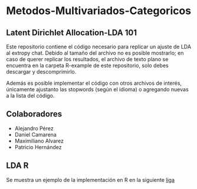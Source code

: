 # Metodos-Multivariados-Categoricos
## Latent Dirichlet Allocation-LDA 101

Este repositorio contiene el código necesario para replicar un ajuste de LDA al extropy chat. Debido al tamaño del archivo no es posible mostrarlo; en caso de querer replicar los resultados, el archivo de texto plano se encuentra en la carpeta R-example de este repositorio, solo debes descargar y descomprimirlo.

Además es posible implementar el código con otros archivos de interés, únicamente ajustanto las stopwords (según el idioma) o 
agregando nuevas a la lista del código.

## Colaboradores
  - Alejandro Pérez
  - Daniel Camarena
  - Maximiliano Alvarez
  - Patricio Hernández
  
## LDA R 
Se muestra un ejemplo de la implementación en R en la siguiente [liga](https://www.youtube.com/watch?v=gg4uf8h21Uc&feature=youtu.be)
